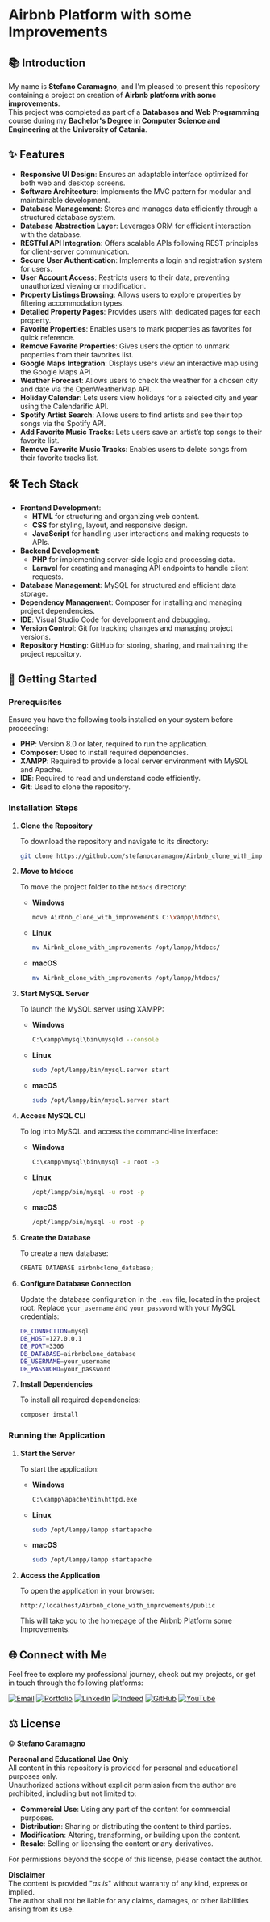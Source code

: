 # Airbnb Platform with some Improvements

## 📚 Introduction

My name is **Stefano Caramagno**, and I'm pleased to present this repository containing a project on creation of **Airbnb platform with some improvements**. <br>
This project was completed as part of a **Databases and Web Programming** course during my **Bachelor's Degree in Computer Science and Engineering** at the **University of Catania**.

## ✨ Features 

- **Responsive UI Design**: Ensures an adaptable interface optimized for both web and desktop screens.   
- **Software Architecture**: Implements the MVC pattern for modular and maintainable development.  
- **Database Management**: Stores and manages data efficiently through a structured database system.  
- **Database Abstraction Layer**: Leverages ORM for efficient interaction with the database.  
- **RESTful API Integration**: Offers scalable APIs following REST principles for client-server communication.  
- **Secure User Authentication**: Implements a login and registration system for users.  
- **User Account Access**: Restricts users to their data, preventing unauthorized viewing or modification.  
- **Property Listings Browsing**: Allows users to explore properties by filtering accommodation types.  
- **Detailed Property Pages**: Provides users with dedicated pages for each property.
- **Favorite Properties**: Enables users to mark properties as favorites for quick reference.  
- **Remove Favorite Properties**: Gives users the option to unmark properties from their favorites list.  
- **Google Maps Integration**: Displays users view an interactive map using the Google Maps API.  
- **Weather Forecast**: Allows users to check the weather for a chosen city and date via the OpenWeatherMap API.  
- **Holiday Calendar**: Lets users view holidays for a selected city and year using the Calendarific API.  
- **Spotify Artist Search**: Allows users to find artists and see their top songs via the Spotify API.  
- **Add Favorite Music Tracks**: Lets users save an artist’s top songs to their favorite list.  
- **Remove Favorite Music Tracks**: Enables users to delete songs from their favorite tracks list.  

## 🛠️ Tech Stack

- **Frontend Development**:  
  - **HTML** for structuring and organizing web content.  
  - **CSS** for styling, layout, and responsive design.  
  - **JavaScript** for handling user interactions and making requests to APIs.  
- **Backend Development**:  
  - **PHP** for implementing server-side logic and processing data.  
  - **Laravel** for creating and managing API endpoints to handle client requests.  
- **Database Management**: MySQL for structured and efficient data storage.    
- **Dependency Management**: Composer for installing and managing project dependencies.  
- **IDE**: Visual Studio Code for development and debugging.  
- **Version Control**: Git for tracking changes and managing project versions.  
- **Repository Hosting**: GitHub for storing, sharing, and maintaining the project repository.  

## 🚀 Getting Started

### Prerequisites

Ensure you have the following tools installed on your system before proceeding:

- **PHP**: Version 8.0 or later, required to run the application.  
- **Composer**: Used to install required dependencies. 
- **XAMPP**: Required to provide a local server environment with MySQL and Apache.  
- **IDE**: Required to read and understand code efficiently.  
- **Git**: Used to clone the repository.

### Installation Steps

1. **Clone the Repository**

   To download the repository and navigate to its directory:

   ```sh
   git clone https://github.com/stefanocaramagno/Airbnb_clone_with_improvements.git
   ```

2. **Move to htdocs**

   To move the project folder to the `htdocs` directory:

      - **Windows**  

         ```sh
         move Airbnb_clone_with_improvements C:\xampp\htdocs\
         ```

      - **Linux**  

         ```sh
         mv Airbnb_clone_with_improvements /opt/lampp/htdocs/
         ```

      - **macOS** 

         ```sh
         mv Airbnb_clone_with_improvements /opt/lampp/htdocs/
         ```

3. **Start MySQL Server**

   To launch the MySQL server using XAMPP:

      - **Windows**

         ```sh
         C:\xampp\mysql\bin\mysqld --console
         ```

      - **Linux**

         ```sh
         sudo /opt/lampp/bin/mysql.server start
         ```

      - **macOS**

         ```sh
         sudo /opt/lampp/bin/mysql.server start
         ```

4. **Access MySQL CLI**

   To log into MySQL and access the command-line interface:

      - **Windows**

         ```sh
         C:\xampp\mysql\bin\mysql -u root -p
         ```

      - **Linux**

         ```sh
         /opt/lampp/bin/mysql -u root -p
         ```

      - **macOS**

         ```sh
         /opt/lampp/bin/mysql -u root -p
         ```

5. **Create the Database**

   To create a new database:

   ```sh
   CREATE DATABASE airbnbclone_database;
   ```

6. **Configure Database Connection**

   Update the database configuration in the `.env` file, located in the project root.
   Replace `your_username` and `your_password` with your MySQL credentials:

   ```sh
   DB_CONNECTION=mysql
   DB_HOST=127.0.0.1
   DB_PORT=3306
   DB_DATABASE=airbnbclone_database
   DB_USERNAME=your_username
   DB_PASSWORD=your_password
   ```

7. **Install Dependencies**

   To install all required dependencies:

   ```sh
   composer install
   ```

### Running the Application

1. **Start the Server**

   To start the application:

   - **Windows**  

      ```sh
      C:\xampp\apache\bin\httpd.exe
      ```

   - **Linux**

      ```sh
      sudo /opt/lampp/lampp startapache
      ```

   - **macOS**

      ```sh
      sudo /opt/lampp/lampp startapache
      ```

2. **Access the Application**

   To open the application in your browser:

   ```
   http://localhost/Airbnb_clone_with_improvements/public
   ```

   This will take you to the homepage of the Airbnb Platform some Improvements.

##  🌐 Connect with Me

Feel free to explore my professional journey, check out my projects, or get in touch through the following platforms:

[![Email](https://img.shields.io/badge/Gmail-D14836?style=for-the-badge&logo=gmail&logoColor=white)](mailto:stefano.caramagno@gmail.com)
[![Portfolio](https://img.shields.io/badge/Portfolio-%2300A36C?style=for-the-badge&logo=buffer&logoColor=white)](https://stefanocaramagno.vercel.app)
[![LinkedIn](https://img.shields.io/badge/linkedin-%230077B5.svg?style=for-the-badge&logo=linkedin&logoColor=white)](https://www.linkedin.com/in/stefanocaramagno)
[![Indeed](https://img.shields.io/badge/Indeed-%2300A4CC?style=for-the-badge&logo=indeed&logoColor=white)](https://profile.indeed.com/p/stefanoc-4cl1mmq)
[![GitHub](https://img.shields.io/badge/GitHub-%232F2F2F?style=for-the-badge&logo=github&logoColor=white)](https://github.com/stefanocaramagno)
[![YouTube](https://img.shields.io/badge/YouTube-D14836?style=for-the-badge&logo=youtube&logoColor=white)](https://www.youtube.com/@stefanocaramagno)

## ⚖️ License

© **Stefano Caramagno**

**Personal and Educational Use Only**  
All content in this repository is provided for personal and educational purposes only. <br>
Unauthorized actions without explicit permission from the author are prohibited, including but not limited to:

- **Commercial Use**: Using any part of the content for commercial purposes.
- **Distribution**: Sharing or distributing the content to third parties.
- **Modification**: Altering, transforming, or building upon the content.
- **Resale**: Selling or licensing the content or any derivatives.

For permissions beyond the scope of this license, please contact the author.

**Disclaimer**  
The content is provided "*as is*" without warranty of any kind, express or implied. <br>
The author shall not be liable for any claims, damages, or other liabilities arising from its use.